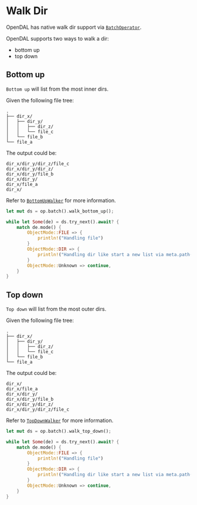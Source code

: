 # Walk Dir

OpenDAL has native walk dir support via [`BatchOperator`](/opendal/struct.BatchOperator.html).

OpenDAL supports two ways to walk a dir:

- bottom up
- top down

## Bottom up

`Bottom up` will list from the most inner dirs.

Given the following file tree:

```text
.
├── dir_x/
│   ├── dir_y/
│   │   ├── dir_z/
│   │   └── file_c
│   └── file_b
└── file_a
```

The output could be:

```text
dir_x/dir_y/dir_z/file_c
dir_x/dir_y/dir_z/
dir_x/dir_y/file_b
dir_x/dir_y/
dir_x/file_a
dir_x/
```

Refer to [`BottomUpWalker`](/opendal/raw/struct.BottomUpWalker.html) for more information.

```rust
let mut ds = op.batch().walk_bottom_up();

while let Some(de) = ds.try_next().await? {
    match de.mode() {
        ObjectMode::FILE => {
            println!("Handling file")
        }
        ObjectMode::DIR => {
            println!("Handling dir like start a new list via meta.path()")
        }
        ObjectMode::Unknown => continue,
    }
}
```

## Top down

`Top down` will list from the most outer dirs.

Given the following file tree:

```text
.
├── dir_x/
│   ├── dir_y/
│   │   ├── dir_z/
│   │   └── file_c
│   └── file_b
└── file_a
```

The output could be:

```text
dir_x/
dir_x/file_a
dir_x/dir_y/
dir_x/dir_y/file_b
dir_x/dir_y/dir_z/
dir_x/dir_y/dir_z/file_c
```

Refer to [`TopDownWalker`](/opendal/raw/struct.TopDownWalker.html) for more information.

```rust
let mut ds = op.batch().walk_top_down();

while let Some(de) = ds.try_next().await? {
    match de.mode() {
        ObjectMode::FILE => {
            println!("Handling file")
        }
        ObjectMode::DIR => {
            println!("Handling dir like start a new list via meta.path()")
        }
        ObjectMode::Unknown => continue,
    }
}
```
